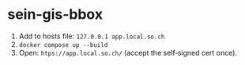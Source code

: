 # sein-gis-bbox

1. Add to hosts file: `127.0.0.1 app.local.so.ch`
2. `docker compose up --build`
3. Open: `htps://app.local.so.ch/` (accept the self‑signed cert once).